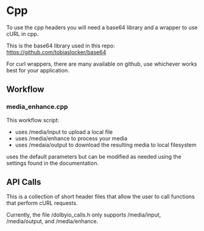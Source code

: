 
# Cpp

To use the cpp headers you will need a base64 library and a wrapper to use cURL in cpp.

This is the base64 library used in this repo: https://github.com/tobiaslocker/base64

For curl wrappers, there are many available on github, use whichever works best for your application.


## Workflow

### media_enhance.cpp

This workflow script:

- uses /media/input to upload a local file
- uses /media/enhance to process your media
- uses /medaia/output to download the resulting media to local filesystem

uses the default parameters but can be modified as needed using the settings found in the documentation.


## API Calls

This is a collection of short header files that allow the user to call functions that perform cURL requests. 

Currently, the file /dolbyio_calls.h only supports /media/input, /media/output, and /media/enhance.

